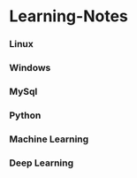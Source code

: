 # Learning-Notes

### Linux
### Windows
### MySql
### Python
### Machine Learning
### Deep Learning

